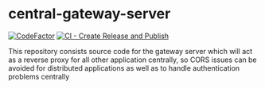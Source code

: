 # central-gateway-server

[![CodeFactor](https://www.codefactor.io/repository/github/dishantkamble/central-gateway-server/badge)](https://www.codefactor.io/repository/github/dishantkamble/central-gateway-server) [![CI - Create Release and Publish](https://github.com/dishantkamble/central-gateway-server/actions/workflows/publish.yml/badge.svg)](https://github.com/dishantkamble/central-gateway-server/actions/workflows/publish.yml)

This repository consists source code for the gateway server which will act as a reverse proxy for all other application centrally, so CORS issues can be avoided for distributed applications as well as to handle authentication problems centrally
